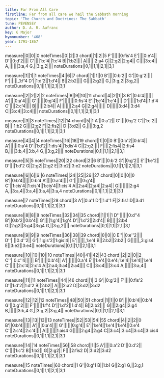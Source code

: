 ```yaml
---
title: Far From All Care
firstline: Far from all care we hail the Sabbath morning
topic: 'The Church and Doctrines: The Sabbath'
tune: PEVENSEY
author: D. A. R. Aufranc
key: G Major
hymnnumber: '468'
year: 1791-1867
---
```

measure||0||0||0
noteTimes||0||2||3
chord||1||2||5
F'||||||0:fis'4
E'||||0:e'4||
D'||0:d'2||||
C'||||1:c'4||1:c'4
B||1:b2||||
A||||||2:a4
G||2:g2||2:g4||
C||||3:c4||
A,||||||3:a,4
G,||3:g,2||||
noteDurations||0,1||1,1||2,1||3,1

measure||1||1||1
noteTimes||4||6||7
chord||1||1||0
B'||||0:b'2||
G'||0:g'2||||
F'||||||_1:f'4
D'||1:d'2||1:d'4||
B||2:b2||||
G||||2:g2||
G,||3:g,2||3:g,2||
noteDurations||0,1||1,1||2,1||3,1

measure||2||2||2||2
noteTimes||8||9||10||11
chord||4||2||1||3
B'||0:b'4||||||
A'||||0:a'4||||
G'||||||0:g'4||
F'||||||||0:fis'4
E'||1:e'4||1:e'4||||
D'||||||1:d'4||1:d'4
C'||||2:c'4||||
B||||||2:b4||
A||||||||2:a4
G||2:g4||||||
D||||||3:d4||3:d4
C||3:c4||3:c4||||
noteDurations||0,1||1,1||2,1||3,1

measure||3||3
noteTimes||12||14
chord||5||1
A'||0:a'2||
G'||||0:g'2
C'||1:c'2||
B||||1:b2
G||||2:g2
F||2:fis2||
D||3:d2||
G,||||3:g,2
noteDurations||0,1||1,1||2,1||3,1

measure||4||4||4
noteTimes||16||18||19
chord||1||0||0
B'||0:b'2||0:b'4||
A'||||||0:a'4
D'||1:d'2||1:dis'4||1:dis'4
G||2:g2||||
F||||2:fis4||2:fis4
B,||||3:b,4||3:b,4
G,||3:g,2||||
noteDurations||0,1||1,1||2,1||3,1

measure||5||5
noteTimes||20||22
chord||2||6
B'||||0:b'2
G'||0:g'2||
E'||1:e'2||
D'||||1:d'2
G||2:g2||2:g2
E||3:e2||3:e2
noteDurations||0,1||1,1||2,1||3,1

measure||6||6||6||6
noteTimes||24||25||26||27
chord||0||0||0||0
B'||0:b'4||||||0:b'4
A'||||0:a'4||||
G'||||||0:g'4||
C'||1:cis'4||1:cis'4||1:cis'4||1:cis'4
A||2:a4||2:a4||2:a4||
G||||||||2:g4
A,||3:a,4||3:a,4||3:a,4||3:a,4
noteDurations||0,1||1,1||2,1||3,1

measure||7
noteTimes||28
chord||3
A'||0:a'1
D'||1:d'1
F||2:fis1
D||3:d1
noteDurations||0,1||1,1||2,1||3,1

measure||8||8||8
noteTimes||32||34||35
chord||1||1||1
D''||||||0:d''4
B'||0:b'2||0:b'4||
G'||||1:g'4||1:g'4
D'||1:d'2||2:d'4||
B||||||2:b4
G||2:g2||3:g4||3:g4
G,||3:g,2||||
noteDurations||0,1||1,1||2,1||3,1

measure||9||9||9
noteTimes||36||38||39
chord||0||0||0
E''||0:e''2||||
D''||||0:d''2||
G'||1:gis'2||1:gis'4||
E'||||||_1:e'4
B||2:b2||2:b2||
G||||||_3:gis4
E||3:e2||3:e4||
noteDurations||0,1||1,1||2,1||3,1

measure||10||10||10||10
noteTimes||40||41||42||43
chord||2||2||0||2
C''||0:c''4||||||
B'||||||0:b'4||
A'||||||||0:a'4
E'||1:e'4||0:e'4;1:e'4||1:e'4||1:e'4
C'||||||2:c'4||2:c'4
A||2:a4;3:a4||2:a4||||
C||||3:c4||||3:c4
A,||||||3:a,4||
noteDurations||0,1||1,1||2,1||3,1

measure||11||11
noteTimes||44||46
chord||1||3
G'||0:g'2||
F'||||0:fis'2
D'||1:d'2||1:d'2
B||2:b2||
A||||2:a2
D||3:d2||3:d2
noteDurations||0,1||1,1||2,1||3,1

measure||12||12||12
noteTimes||48||50||51
chord||1||1||0
B'||||0:b'4||0:b'4
G'||0:g'2||||
F'||||||1:f'4
D'||1:d'2||1:d'4||
B||2:b2||||
G||||2:g4||2:g4
B,||||||3:b,4
G,||3:g,2||3:g,4||
noteDurations||0,1||1,1||2,1||3,1

measure||13||13||13||13
noteTimes||52||53||54||55
chord||4||2||2||0
B'||0:b'4||||||
A'||||0:a'4||||
G'||||||0:g'4||
E'||1:e'4||1:e'4||1:e'4||0:e'4
C'||2:c'4||2:c'4||||
A||||||||1:ais4
G||||||2:g4||2:g4
C||3:c4||3:c4||3:c4||3:cis4
noteDurations||0,1||1,1||2,1||3,1

measure||14||14
noteTimes||56||58
chord||1||5
A'||||0:a'2
D'||0:d'2||
C'||||1:c'2
B||1:b2||
G||2:g2||
F||||2:fis2
D||3:d2||3:d2
noteDurations||0,1||1,1||2,1||3,1

measure||15
noteTimes||60
chord||1
G'||0:g'1
B||1:b1
G||2:g1
G,||3:g,1
noteDurations||0,1||1,1||2,1||3,1

